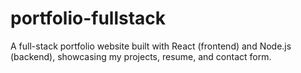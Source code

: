 # portfolio-fullstack
A full-stack portfolio website built with React (frontend) and Node.js (backend), showcasing my projects, resume, and contact form.
